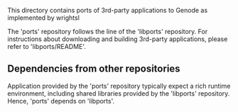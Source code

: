 This directory contains ports of 3rd-party applications to Genode as implemented by wrightsl

The 'ports' repository follows the line of the 'libports' repository.
For instructions about downloading and building 3rd-party applications,
please refer to 'libports/README'.


Dependencies from other repositories
------------------------------------

Application provided by the 'ports' repository typically expect a rich
runtime environment, including shared libraries provided by the 'libports'
repository. Hence, 'ports' depends on 'libports'.
